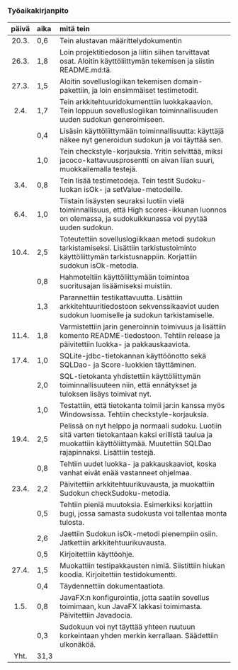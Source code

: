 ### Työaikakirjanpito

| päivä | aika | mitä tein |
| :----:|:-----| :-----|
| 20.3. | 0,6  | Tein alustavan määrittelydokumentin |
| 26.3. | 1,8  | Loin projektitiedoson ja liitin siihen tarvittavat osat. Aloitin käyttöliittymän tekemisen ja siistin README.md:tä. |
| 27.3. | 1,5  | Aloitin sovelluslogiikan tekemisen domain-pakettiin, ja loin ensimmäiset testimetodit. |
| 2.4.  | 1,7  | Tein arkkitehtuuridokumenttiin luokkakaavion. Tein loppuun sovelluslogiikan toiminnallisuuden uuden sudokun generoimiseen. |
|       | 0,4  | Lisäsin käyttöliittymään toiminnallisuutta: käyttäjä näkee nyt generoidun sudokun ja voi täyttää sen.
|       | 1,0  | Tein checkstyle-korjauksia. Yritin selvittää, miksi jacoco-kattavuusprosentti on aivan liian suuri, muokkailemalla testejä.
| 3.4.  | 0,8  | Tein lisää testimetodeja. Tein testit Sudoku-luokan isOk- ja setValue-metodeille.
| 6.4.  | 1,0  | Tiistain lisäysten seuraksi luotiin vielä toiminnallisuus, että High scores-ikkunan luonnos on olemassa, ja sudokuikkunassa voi pyytää uuden sudokun. |
| 10.4. | 2,5  | Toteutettiin sovelluslogiikkaan metodi sudokun tarkistamiseksi. Lisättiin tarkistustoiminto käyttöliittymän tarkistusnappiin. Korjattiin sudokun isOk-metodia. |
|       | 0,8  | Hahmoteltiin käyttöliittymään toimintoa suoritusajan lisäämiseksi muistiin. |
|       | 1,3  | Parannettiin testikattavuutta. Lisättiin arkkitehtuuritiedostoon sekvenssikaaviot uuden sudokun luomiselle ja sudokun tarkistamiselle. |
| 11.4. | 1,8  | Varmistettiin jarin generoinnin toimivuus ja lisättiin komento README-tiedostoon. Tehtiin release ja päivitettiin luokka- ja pakkauskaaviota. |
| 17.4. | 1,0  | SQLite-jdbc-tietokannan käyttöönotto sekä SQLDao- ja Score-luokkien täyttäminen. |
|       | 2,0  | SQL-tietokanta yhdistettiin käyttöliittymän toiminnallisuuteen niin, että ennätykset ja tuloksen lisäys toimivat nyt. |
|       | 1,0  | Testattiin, että tietokanta toimii jar:in kanssa myös Windowsissa. Tehtiin checkstyle-korjauksia. |
| 19.4. | 2,5  | Pelissä on nyt helppo ja normaali sudoku. Luotiin sitä varten tietokantaan kaksi erillistä taulua ja muokattiin käyttöliittymää. Muutettiin SQLDao rajapinnaksi. Lisättiin testejä. |
|       | 0,8  | Tehtiin uudet luokka- ja pakkauskaaviot, koska vanhat eivät enää vastanneet ohjelmaa. |
| 23.4. | 2,2  | Päivitettiin arkkitehtuurikuvausta, ja muokattiin Sudokun checkSudoku-metodia. |
|       | 0,5  | Tehtiin pieniä muutoksia. Esimerkiksi korjattiin bugi, jossa samasta sudokusta voi tallentaa monta tulosta. |
|       | 2,6  | Jaettiin Sudokun isOk-metodi pienempiin osiin. Jatkettiin arkkitehtuurikuvausta. |
|       | 0,5  | Kirjoitettiin käyttöohje. |
| 27.4. | 1,5  | Muokattiin testipakkausten nimiä. Siistittiin hiukan koodia. Kirjoitettiin testidokumentti. |
|       | 0,4  | Täydennettiin dokumentaatiota. |
| 1.5.  | 0,8  | JavaFX:n konfigurointia, jotta saatiin sovellus toimimaan, kun JavaFX lakkasi toimimasta. Päivitettiin Javadocia. |
|       | 0,3  | Sudokuun voi nyt täyttää yhteen ruutuun korkeintaan yhden merkin kerrallaan. Säädettiin ulkonäköä. |
| Yht.  | 31,3 | |

